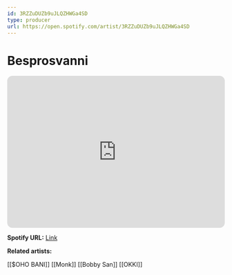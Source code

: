 ```yaml
---
id: 3RZZuDUZb9uJLQZHWGa4SD
type: producer
url: https://open.spotify.com/artist/3RZZuDUZb9uJLQZHWGa4SD
---
```

# Besprosvanni

<iframe style="border-radius:12px" src="https://open.spotify.com/embed/artist/3RZZuDUZb9uJLQZHWGa4SD" width="100%" height="352" frameBorder="0" allowfullscreen="" allow="autoplay; clipboard-write; encrypted-media; fullscreen; picture-in-picture" loading="lazy"></iframe>

**Spotify URL:** [Link](https://open.spotify.com/artist/3RZZuDUZb9uJLQZHWGa4SD)

**Related artists:**

[[$OHO BANI]]
[[Monk]]
[[Bobby San]]
[[OKKI]]
